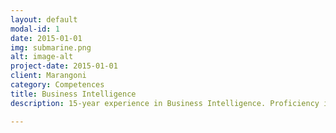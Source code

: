 ```yaml
---
layout: default
modal-id: 1
date: 2015-01-01
img: submarine.png
alt: image-alt
project-date: 2015-01-01
client: Marangoni
category: Competences
title: Business Intelligence
description: 15-year experience in Business Intelligence. Proficiency in SAP Business Objects and IBM Cognos. Knowledge of other reporting tools like Microstrategy and Microsoft SSRS

---
```

